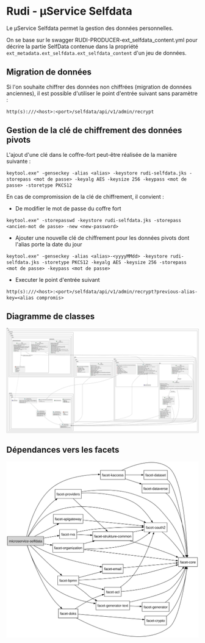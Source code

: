 # Rudi - µService Selfdata

Le µService Selfdata permet la gestion des données personnelles.

On se base sur le swagger RUDI-PRODUCER-ext_selfdata_content.yml pour décrire la partie SelfData contenue dans
la propriété `ext_metadata.ext_selfdata.ext_selfdata_content` d'un jeu de données.

## Migration de données

Si l'on souhaite chiffrer des données non chiffrées (migration de données anciennes), il est possible d'utiliser le
point d'entrée suivant sans paramètre :

```
http(s):///<host>:<port>/selfdata/api/v1/admin/recrypt
```

## Gestion de la clé de chiffrement des données pivots

L'ajout d'une clé dans le coffre-fort peut-être réalisée de la manière suivante :

```
keytool.exe" -genseckey -alias <alias> -keystore rudi-selfdata.jks -storepass <mot de passe> -keyalg AES -keysize 256 -keypass <mot de passe> -storetype PKCS12
```

En cas de compromission de la clé de chiffrement, il convient :

- De modifier le mot de passe du coffre fort

```
keytool.exe" -storepasswd -keystore rudi-selfdata.jks -storepass <ancien-mot de passe> -new <new-password>
```

- Ajouter une nouvelle clé de chiffrement pour les données pivots dont l'alias porte la date du jour

```
keytool.exe" -genseckey -alias <alias>-<yyyyMMdd> -keystore rudi-selfdata.jks -storetype PKCS12 -keyalg AES -keysize 256 -storepass <mot de passe> -keypass <mot de passe> 
```

- Executer le point d'entrée suivant

```
http(s):///<host>:<port>/selfdata/api/v1/admin/recrypt?previous-alias-key=<alias compromis>
```

## Diagramme de classes

![Diagramme de classes](readme/rudi-microservice-selfdata-storage-entities.png)

## Dépendances vers les facets

![Dependencies](./readme/dependency_tree.svg)
